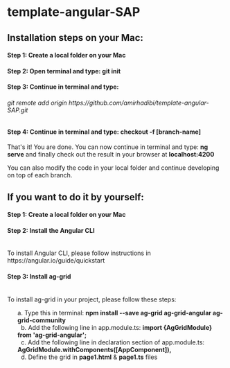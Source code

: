 # template-angular-SAP

<h2>Installation steps on your Mac:</h2>

<h4>Step 1: Create a local folder on your Mac</h4>

<h4>Step 2: Open terminal and type: <b>git init</b></h4>

<h4>Step 3: Continue in terminal and type:</h4><h6>git remote add origin https://github.com/amirhadibi/template-angular-SAP.git</h6>

<h4>Step 4: Continue in terminal and type: <b>checkout -f [branch-name]</b></h4>

<p>That's it! You are done. You can now continue in terminal and type: <b>ng serve</b> and finally check out the result in your browser at <b>localhost:4200</b></p>

<p>You can also modify the code in your local folder and continue developing on top of each branch.</p>

<h2>If you want to do it by yourself:</h3>

<h4>Step 1: Create a local folder on your Mac</h4>

<h4>Step 2: Install the Angular CLI</h4><br>
To install Angular CLI, please follow instructions in https://angular.io/guide/quickstart

<h4>Step 3: Install ag-grid</h4><br>
To install ag-grid in your project, please follow these steps:<br><ol>
a. Type this in terminal: <b> npm install --save ag-grid ag-grid-angular ag-grid-community </b><br>&nbsp
b. Add the following line in app.module.ts: <b> import {AgGridModule} from 'ag-grid-angular'; </b><br>&nbsp
c. Add the following line in declaration section of app.module.ts: <b> AgGridModule.withComponents([AppComponent]),</b><br>&nbsp
d. Define the grid in <b>page1.html</b> & <b>page1.ts</b> files</ol>

